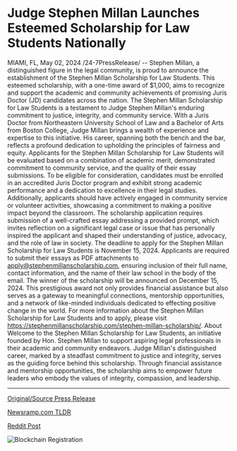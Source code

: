 # Judge Stephen Millan Launches Esteemed Scholarship for Law Students Nationally

MIAMI, FL, May 02, 2024 /24-7PressRelease/ -- Stephen Millan, a distinguished figure in the legal community, is proud to announce the establishment of the Stephen Millan Scholarship for Law Students. This esteemed scholarship, with a one-time award of $1,000, aims to recognize and support the academic and community achievements of promising Juris Doctor (JD) candidates across the nation.  The Stephen Millan Scholarship for Law Students is a testament to Judge Stephen Millan's enduring commitment to justice, integrity, and community service. With a Juris Doctor from Northeastern University School of Law and a Bachelor of Arts from Boston College, Judge Millan brings a wealth of experience and expertise to this initiative. His career, spanning both the bench and the bar, reflects a profound dedication to upholding the principles of fairness and equity.  Applicants for the Stephen Millan Scholarship for Law Students will be evaluated based on a combination of academic merit, demonstrated commitment to community service, and the quality of their essay submissions. To be eligible for consideration, candidates must be enrolled in an accredited Juris Doctor program and exhibit strong academic performance and a dedication to excellence in their legal studies.  Additionally, applicants should have actively engaged in community service or volunteer activities, showcasing a commitment to making a positive impact beyond the classroom. The scholarship application requires submission of a well-crafted essay addressing a provided prompt, which invites reflection on a significant legal case or issue that has personally inspired the applicant and shaped their understanding of justice, advocacy, and the role of law in society.  The deadline to apply for the Stephen Millan Scholarship for Law Students is November 15, 2024. Applicants are required to submit their essays as PDF attachments to apply@stephenmillanscholarship.com, ensuring inclusion of their full name, contact information, and the name of their law school in the body of the email.  The winner of the scholarship will be announced on December 15, 2024. This prestigious award not only provides financial assistance but also serves as a gateway to meaningful connections, mentorship opportunities, and a network of like-minded individuals dedicated to effecting positive change in the world.  For more information about the Stephen Millan Scholarship for Law Students and to apply, please visit https://stephenmillanscholarship.com/stephen-millan-scholarship/.  About Welcome to the Stephen Millan Scholarship for Law Students, an initiative founded by Hon. Stephen Millan to support aspiring legal professionals in their academic and community endeavors. Judge Millan's distinguished career, marked by a steadfast commitment to justice and integrity, serves as the guiding force behind this scholarship. Through financial assistance and mentorship opportunities, the scholarship aims to empower future leaders who embody the values of integrity, compassion, and leadership. 

---

[Original/Source Press Release](https://www.24-7pressrelease.com/press-release/510595/judge-stephen-millan-launches-esteemed-scholarship-for-law-students-nationally)
                    

[Newsramp.com TLDR](https://newsramp.com/curated-news/judge-stephen-millan-announces-scholarship-for-law-students/5ef6716f433b7a9d071f6067c395ce97) 

 



[Reddit Post](https://www.reddit.com/r/newsramp/comments/1ci9eem/judge_stephen_millan_announces_scholarship_for/) 



![Blockchain Registration](https://cdn.newsramp.app/24-7PressRelease/qrcode/245/2/jadeJiUT.webp)